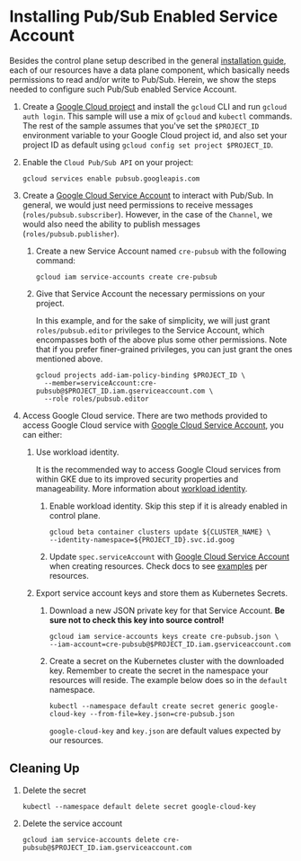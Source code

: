 # Installing Pub/Sub Enabled Service Account

Besides the control plane setup described in the general
[installation guide](./install-knative-gcp.md), each of our resources have a
data plane component, which basically needs permissions to read and/or write to
Pub/Sub. Herein, we show the steps needed to configure such Pub/Sub enabled
Service Account.

1.  Create a
    [Google Cloud project](https://cloud.google.com/resource-manager/docs/creating-managing-projects)
    and install the `gcloud` CLI and run `gcloud auth login`. This sample will
    use a mix of `gcloud` and `kubectl` commands. The rest of the sample assumes
    that you've set the `$PROJECT_ID` environment variable to your Google Cloud
    project id, and also set your project ID as default using
    `gcloud config set project $PROJECT_ID`.

1.  Enable the `Cloud Pub/Sub API` on your project:

    ```shell
    gcloud services enable pubsub.googleapis.com
    ```

1.  Create a
    [Google Cloud Service Account](https://console.cloud.google.com/iam-admin/serviceaccounts/project)
    to interact with Pub/Sub. In general, we would just need permissions to
    receive messages (`roles/pubsub.subscriber`). However, in the case of the
    `Channel`, we would also need the ability to publish messages
    (`roles/pubsub.publisher`).

    1.  Create a new Service Account named `cre-pubsub` with the following
        command:

        ```shell
        gcloud iam service-accounts create cre-pubsub
        ```

    1.  Give that Service Account the necessary permissions on your project.

        In this example, and for the sake of simplicity, we will just grant
        `roles/pubsub.editor` privileges to the Service Account, which
        encompasses both of the above plus some other permissions. Note that if
        you prefer finer-grained privileges, you can just grant the ones
        mentioned above.

        ```shell
        gcloud projects add-iam-policy-binding $PROJECT_ID \
          --member=serviceAccount:cre-pubsub@$PROJECT_ID.iam.gserviceaccount.com \
          --role roles/pubsub.editor
        ```
1. Access Google Cloud service. There are two methods provided to access 
    Google Cloud service with [Google Cloud Service Account](https://console.cloud.google.com/iam-admin/serviceaccounts/project),
    you can either:
    1. Use workload identity.
     
        It is the recommended way to access Google Cloud services from within GKE due to its improved security properties and 
        manageability. More information about [workload identity](https://cloud.google.com/kubernetes-engine/docs/how-to/workload-identity). 
        
        1. Enable workload identity. Skip this step if it is already enabled in control plane.
            ```shell
           gcloud beta container clusters update ${CLUSTER_NAME} \
            --identity-namespace=${PROJECT_ID}.svc.id.goog
           ``` 
        1. Update `spec.serviceAccount` with [Google Cloud Service Account](https://console.cloud.google.com/iam-admin/serviceaccounts/project)
         when creating resources. Check docs to see [examples](https://github.com/google/knative-gcp/tree/master/docs/examples) per resources.
    1. Export service account keys and store them as Kubernetes Secrets.
    
        1.  Download a new JSON private key for that Service Account. **Be sure not
        to check this key into source control!**

            ```shell
            gcloud iam service-accounts keys create cre-pubsub.json \
            --iam-account=cre-pubsub@$PROJECT_ID.iam.gserviceaccount.com
            ```
        1.  Create a secret on the Kubernetes cluster with the downloaded key.
        Remember to create the secret in the namespace your resources will
        reside. The example below does so in the `default` namespace.

            ```shell
            kubectl --namespace default create secret generic google-cloud-key --from-file=key.json=cre-pubsub.json
            ```
    
            `google-cloud-key` and `key.json` are default values expected by our
            resources.

## Cleaning Up

1. Delete the secret

   ```shell
   kubectl --namespace default delete secret google-cloud-key
   ```

1. Delete the service account

   ```shell
   gcloud iam service-accounts delete cre-pubsub@$PROJECT_ID.iam.gserviceaccount.com
   ```
